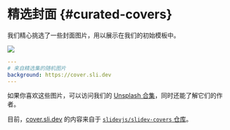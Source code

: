 # 精选封面 {#curated-covers}

我们精心挑选了一些封面图片，用以展示在我们的初始模板中。

![](/screenshots/covers.png)

```yaml
---
# 来自精选集的随机图片
background: https://cover.sli.dev
---
```

如果你喜欢这些图片，可以访问我们的 [Unsplash 合集](https://unsplash.com/collections/94734566/slidev)，同时还能了解它们的作者。

目前，[cover.sli.dev](https://cover.sli.dev) 的内容来自于 [`slidevjs/slidev-covers` 仓库](https://github.com/slidevjs/slidev-covers)。
